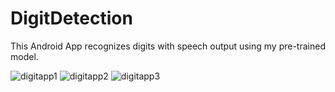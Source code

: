# DigitDetection
This Android App recognizes digits with speech output using my pre-trained model.

![digitapp1](https://user-images.githubusercontent.com/22285492/34900753-8b21e7c8-f7d0-11e7-8a78-8f291dde02f7.png)
![digitapp2](https://user-images.githubusercontent.com/22285492/34900776-b4e6c4ca-f7d0-11e7-8e05-dee7f20464ee.png)
![digitapp3](https://user-images.githubusercontent.com/22285492/34900783-cb9c8740-f7d0-11e7-8fb6-51a58aa629b1.png)


